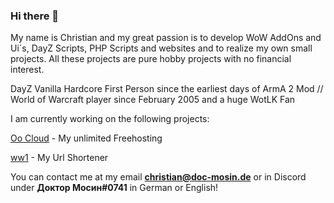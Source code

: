 ### Hi there 👋

My name is Christian and my great passion is to develop WoW AddOns and Ui´s, DayZ Scripts, PHP Scripts and websites and to realize my own small projects. All these projects are pure hobby projects with no financial interest.

DayZ Vanilla Hardcore First Person since the earliest days of ArmA 2 Mod // World of Warcraft player since February 2005 and a huge WotLK Fan

I am currently working on the following projects:

<a href="https://0o.tf">Oo Cloud</a> - My unlimited Freehosting

<a href="https://ww1.sbs">ww1</a> - My Url Shortener

You can contact me at my email <b>christian@doc-mosin.de</b> or in Discord under <b>Доктор Мосин#0741</b> in German or English!



